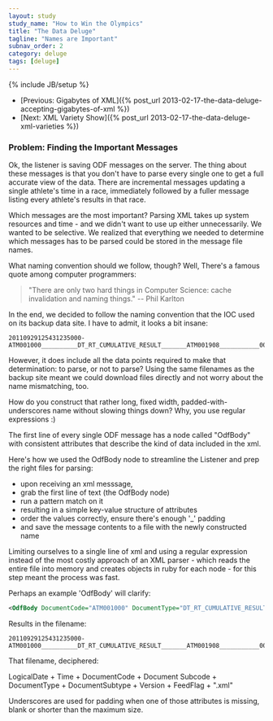 ```yaml
---
layout: study
study_name: "How to Win the Olympics"
title: "The Data Deluge"
tagline: "Names are Important"
subnav_order: 2
category: deluge
tags: [deluge]
---
```

{% include JB/setup %}

* [Previous: Gigabytes of XML]({% post_url 2013-02-17-the-data-deluge-accepting-gigabytes-of-xml %})
* [Next: XML Variety Show]({% post_url 2013-02-17-the-data-deluge-xml-varieties %})

### Problem: Finding the Important Messages

Ok, the listener is saving ODF messages on the server. The thing about these messages is that you don't have to parse every single one to get a full accurate view of the data. There are incremental messages updating a single athlete's time in a race, immediately followed by a fuller message listing every athlete's results in that race. 

Which messages are the most important? Parsing XML takes up system resources and time - and we didn't want to use up either unnecessarily. We wanted to be selective. We realized that everything we needed to determine which messages has to be parsed could be stored in the message file names.

What naming convention should we follow, though? Well, There's a famous quote among computer programmers:

> "There are only two hard things in Computer Science: cache invalidation and naming things." 
> -- Phil Karlton


In the end, we decided to follow the naming convention that the IOC used on its backup data site. I have to admit, it looks a bit insane:

```
20110929125431235000-ATM001000__________DT_RT_CUMULATIVE_RESULT_______ATM001908___________00001P___.xml
```

However, it does include all the data points required to make that determination: to parse, or not to parse? Using the same filenames as the backup site meant we could download files directly and not worry about the name mismatching, too.

How do you construct that rather long, fixed width, padded-with-underscores name without slowing things down? Why, you use regular expressions :)

The first line of every single ODF message has a node called "OdfBody" with consistent attributes that describe the kind of data included in the xml.

Here's how we used the OdfBody node to streamline the Listener and prep the right files for parsing:

* upon receiving an xml messsage,
* grab the first line of text (the OdfBody node)
* run a pattern match on it
* resulting in a simple key-value structure of attributes
* order the values correctly, ensure there's enough '_' padding
* and save the message contents to a file with the newly constructed name

Limiting ourselves to a single line of xml and using a regular expression instead of the most costly approach of an XML parser - which reads the entire file into memory and creates objects in ruby for each node - for this step meant the process was fast.  

Perhaps an example 'OdfBody' will clarify: 

```xml
<OdfBody DocumentCode="ATM001000" DocumentType="DT_RT_CUMULATIVE_RESULT" Venue="STA" Date="20110929" Time="125431235" LogicalDate="20110929" FeedFlag="P" ResultStatus="LIVE_MANDATORY" DocumentSubtype="ATM001908" Version="1" RTSerial="151" Serial="95">
```

Results in the filename:

```
20110929125431235000-ATM001000__________DT_RT_CUMULATIVE_RESULT_______ATM001908___________00001P___.xml
```

That filename, deciphered:

LogicalDate + Time + DocumentCode + Document Subcode + DocumentType + DocumentSubtype + Version + FeedFlag + ".xml"

Underscores are used for padding when one of those attributes is missing, blank or shorter than the maximum size.

